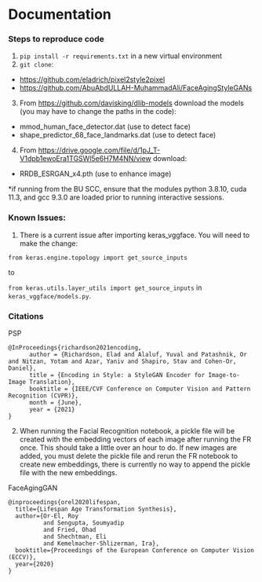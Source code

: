 # Documentation 

### Steps to reproduce code
1. `pip install -r requirements.txt` in a new virtual environment
2. `git clone`:

- https://github.com/eladrich/pixel2style2pixel
- https://github.com/AbuAbdULLAH-MuhammadAli/FaceAgingStyleGANs

3. From https://github.com/davisking/dlib-models download the models (you may have to change the paths in the code):

- mmod_human_face_detector.dat (use to detect face)
- shape_predictor_68_face_landmarks.dat (use to detect face)

4. From https://drive.google.com/file/d/1pJ_T-V1dpb1ewoEra1TGSWl5e6H7M4NN/view download:

- RRDB_ESRGAN_x4.pth (use to enhance image)

*if running from the BU SCC, ensure that the modules python 3.8.10, cuda 11.3, and gcc 9.3.0 are loaded prior to running interactive sessions.







### Known Issues:
1. There is a current issue after importing keras_vggface. You will need to make the change:

`from keras.engine.topology import get_source_inputs`

to

`from keras.utils.layer_utils import get_source_inputs` in `keras_vggface/models.py`.

### Citations 
PSP
```
@InProceedings{richardson2021encoding,
      author = {Richardson, Elad and Alaluf, Yuval and Patashnik, Or and Nitzan, Yotam and Azar, Yaniv and Shapiro, Stav and Cohen-Or, Daniel},
      title = {Encoding in Style: a StyleGAN Encoder for Image-to-Image Translation},
      booktitle = {IEEE/CVF Conference on Computer Vision and Pattern Recognition (CVPR)},
      month = {June},
      year = {2021}
}
```

2. When running the Facial Recognition notebook, a pickle file will be created with the embedding vectors of each image after running the FR once. This should take a little over an hour to do. If new images are added, you must delete the pickle file and rerun the FR notebook to create new embeddings, there is currently no way to append the pickle file with the new embeddings. 


FaceAgingGAN
```
@inproceedings{orel2020lifespan,
  title={Lifespan Age Transformation Synthesis},
  author={Or-El, Roy
          and Sengupta, Soumyadip
          and Fried, Ohad
          and Shechtman, Eli
          and Kemelmacher-Shlizerman, Ira},
  booktitle={Proceedings of the European Conference on Computer Vision (ECCV)},
  year={2020}
}
```



